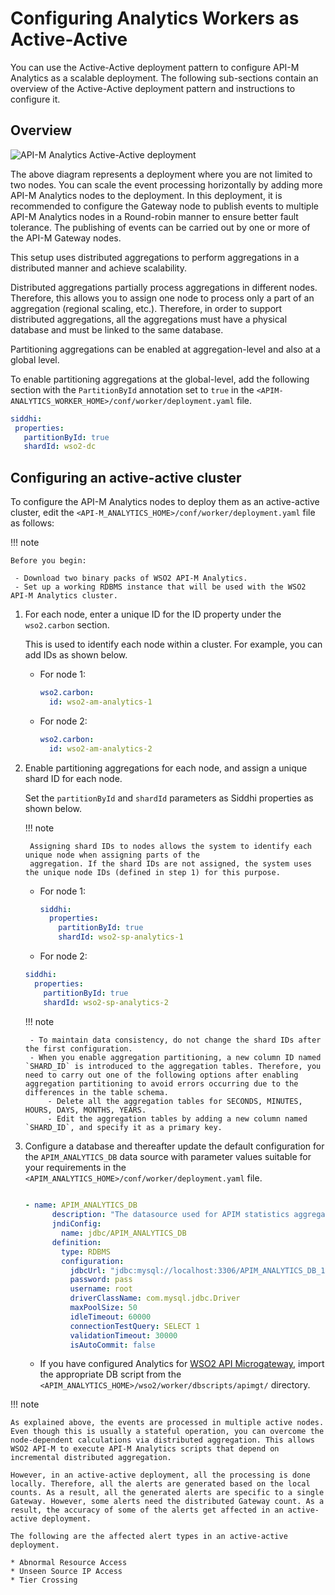 # Configuring Analytics Workers as Active-Active

You can use the Active-Active deployment pattern to configure API-M Analytics as a scalable deployment. The following sub-sections contain an overview of the Active-Active deployment pattern and instructions to configure it.

## Overview

![API-M Analytics Active-Active deployment]({{base_path}}/assets/img/setup-and-install/configure_apim_analytics/Active-Active_Deployment.png)

The above diagram represents a deployment where you are not limited to two nodes. You can scale the event processing horizontally by adding more API-M Analytics nodes to the deployment. In this deployment, it is recommended to configure the Gateway node to publish events to multiple API-M Analytics nodes in a Round-robin manner to ensure better fault tolerance. The publishing of events can be carried out by one or more of the API-M Gateway nodes.

This setup uses distributed aggregations to perform aggregations in a distributed manner and achieve scalability.

Distributed aggregations partially process aggregations in different nodes. Therefore, this allows you to assign one node to process only a part of an aggregation (regional scaling, etc.). Therefore, in order to support distributed aggregations, all the aggregations must have a physical database and must be linked to the same database.

Partitioning aggregations can be enabled at aggregation-level and also at a global level. 

To enable partitioning aggregations at the global-level, add the following section with the `PartitionById` annotation set to `true` in the `<APIM-ANALYTICS_WORKER_HOME>/conf/worker/deployment.yaml` file.

``` yaml
siddhi:
 properties:
   partitionById: true
   shardId: wso2-dc
```

## Configuring an active-active cluster
   
To configure the API-M Analytics nodes to deploy them as an active-active cluster, edit the `<API-M_ANALYTICS_HOME>/conf/worker/deployment.yaml` file as follows:

!!! note

    Before you begin:
    
     - Download two binary packs of WSO2 API-M Analytics.
     - Set up a working RDBMS instance that will be used with the WSO2 API-M Analytics cluster.
        
1. For each node, enter a unique ID for the ID property under the `wso2.carbon` section. 

    This is used to identify each node within a cluster. For example, you can add IDs as shown below.

    - For node 1:
    
      ``` yaml
      wso2.carbon:
        id: wso2-am-analytics-1
      ```

    - For node 2:

      ``` yaml
      wso2.carbon:
        id: wso2-am-analytics-2
      ```
    
2. Enable partitioning aggregations for each node, and assign a unique shard ID for each node. 

    Set the `partitionById` and `shardId` parameters as Siddhi properties as shown below.

    !!! note 
        
        Assigning shard IDs to nodes allows the system to identify each unique node when assigning parts of the 
        aggregation. If the shard IDs are not assigned, the system uses the unique node IDs (defined in step 1) for this purpose.
        
    - For node 1:
        ``` yaml
        siddhi:
          properties:
            partitionById: true
            shardId: wso2-sp-analytics-1
        ```
    - For node 2:
    ``` yaml
    siddhi:
      properties:
        partitionById: true
        shardId: wso2-sp-analytics-2
    ```
    
    !!! note 
    
        - To maintain data consistency, do not change the shard IDs after the first configuration.
        - When you enable aggregation partitioning, a new column ID named `SHARD_ID` is introduced to the aggregation tables. Therefore, you need to carry out one of the following options after enabling aggregation partitioning to avoid errors occurring due to the differences in the table schema.
            - Delete all the aggregation tables for SECONDS, MINUTES, HOURS, DAYS, MONTHS, YEARS. 
            - Edit the aggregation tables by adding a new column named `SHARD_ID`, and specify it as a primary key.

3. Configure a database and thereafter update the default configuration for the `APIM_ANALYTICS_DB` data source with parameter values suitable for your requirements in the `<APIM_ANALYTICS_HOME>/conf/worker/deployment.yaml` file.

    ``` yaml
      
    - name: APIM_ANALYTICS_DB
          description: "The datasource used for APIM statistics aggregated data."
          jndiConfig:
            name: jdbc/APIM_ANALYTICS_DB
          definition:
            type: RDBMS
            configuration:
              jdbcUrl: "jdbc:mysql://localhost:3306/APIM_ANALYTICS_DB_1?useSSL=false"
              password: pass
              username: root
              driverClassName: com.mysql.jdbc.Driver
              maxPoolSize: 50
              idleTimeout: 60000
              connectionTestQuery: SELECT 1
              validationTimeout: 30000
              isAutoCommit: false     
    ```  
   
   - If you have configured Analytics for [WSO2 API Microgateway](https://wso2.com/api-management/api-microgateway/), import the appropriate DB script from the `<APIM_ANALYTICS_HOME>/wso2/worker/dbscripts/apimgt/` directory.

!!! note 

    As explained above, the events are processed in multiple active nodes. Even though this is usually a stateful operation, you can overcome the node-dependent calculations via distributed aggregation. This allows WSO2 API-M to execute API-M Analytics scripts that depend on incremental distributed aggregation.
    
    However, in an active-active deployment, all the processing is done locally. Therefore, all the alerts are generated based on the local counts. As a result, all the generated alerts are specific to a single Gateway. However, some alerts need the distributed Gateway count. As a result, the accuracy of some of the alerts get affected in an active-active deployment.

    The following are the affected alert types in an active-active deployment.

    * Abnormal Resource Access
    * Unseen Source IP Access
    * Tier Crossing
